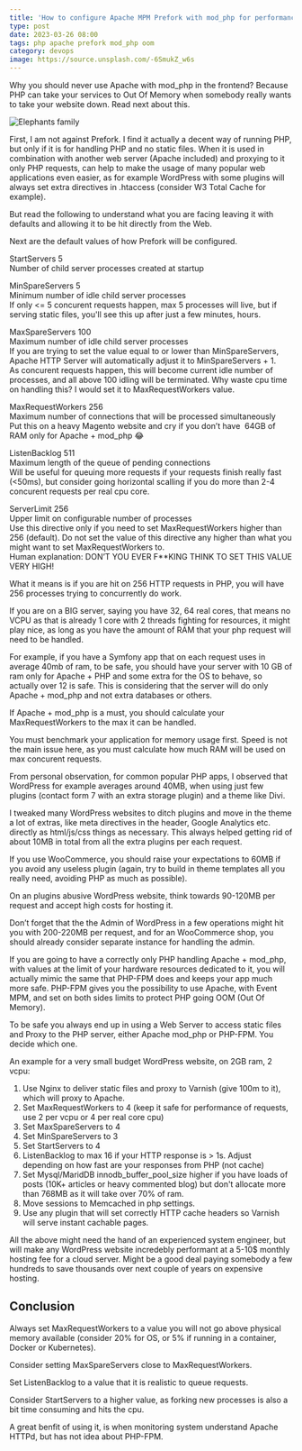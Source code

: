```yaml
---
title: 'How to configure Apache MPM Prefork with mod_php for performance and stability'
type: post
date: 2023-03-26 08:00
tags: php apache prefork mod_php oom
category: devops
image: https://source.unsplash.com/-6SmukZ_w6s
---
```


Why you should never use Apache with mod_php in the frontend? Because PHP can take your services to Out Of Memory when somebody really wants to take your website down. Read next about this.

![Elephants family](https://source.unsplash.com/-6SmukZ_w6s)

First, I am not against Prefork. I find it actually a decent way of running PHP, but only if it is for handling PHP and no static files. When it is used in combination with another web server (Apache included) and proxying to it only PHP requests, can help to make the usage of many popular web applications even easier, as for example WordPress with some plugins will always set extra directives in .htaccess (consider W3 Total Cache for example).

But read the following to understand what you are facing leaving it with defaults and allowing it to be hit directly from the Web.

Next are the default values of how Prefork will be configured.

StartServers 5<br/>
Number of child server processes created at startup

MinSpareServers 5<br/>
Minimum number of idle child server processes<br/>
If only <= 5 concurent requests happen, max 5 processes will live, but if serving static files, you'll see this up after just a few minutes, hours.

MaxSpareServers 100<br/>
Maximum number of idle child server processes<br/>
If you are trying to set the value equal to or lower than MinSpareServers, Apache HTTP Server will automatically adjust it to MinSpareServers + 1.<br/>
As concurent requests happen, this will become current idle number of processes, and all above 100 idling will be terminated. Why waste cpu time on handling this? I would set it to MaxRequestWorkers value.

MaxRequestWorkers 256<br/>
Maximum number of connections that will be processed simultaneously<br/>
Put this on a heavy Magento website and cry if you don’t have  64GB of RAM only for Apache + mod_php 😂

ListenBacklog 511<br/>
Maximum length of the queue of pending connections<br/>
Will be useful for queuing more requests if your requests finish really fast (<50ms), but consider going horizontal scalling if you do more than 2-4 concurent requests per real cpu core.

ServerLimit 256<br/>
Upper limit on configurable number of processes<br/>
Use this directive only if you need to set MaxRequestWorkers higher than 256 (default). Do not set the value of this directive any higher than what you might want to set MaxRequestWorkers to.<br/>
Human explanation: DON’T YOU EVER F\*\*KING THINK TO SET THIS VALUE VERY HIGH!

What it means is if you are hit on 256 HTTP requests in PHP, you will have 256 processes trying to concurrently do work.

If you are on a BIG server, saying you have 32, 64 real cores, that means no VCPU as that is already 1 core with 2 threads fighting for resources, it might play nice, as long as you have the amount of RAM that your php request will need to be handled.

For example, if you have a Symfony app that on each request uses in average 40mb of ram, to be safe, you should have your server with 10 GB of ram only for Apache + PHP and some extra for the OS to behave, so actually over 12 is safe. This is considering that the server will do only Apache + mod_php and not extra databases or others.

If Apache + mod_php is a must, you should calculate your MaxRequestWorkers to the max it can be handled.

You must benchmark your application for memory usage first. Speed is not the main issue here, as you must calculate how much RAM will be used on max concurent requests.

From personal observation, for common popular PHP apps, I observed that WordPress for example averages around 40MB, when using just few plugins (contact form 7 with an extra storage plugin) and a theme like Divi.

I tweaked many WordPress websites to ditch plugins and move in the theme a lot of extras, like meta directives in the header, Google Analytics etc. directly as html/js/css things as necessary. This always helped getting rid of about 10MB in total from all the extra plugins per each request.

If you use WooCommerce, you should raise your expectations to 60MB if you avoid any useless plugin (again, try to build in theme templates all you really need, avoiding PHP as much as possible).

On an plugins abusive WordPress website, think towards 90-120MB per request and accept high costs for hosting it.

Don’t forget that the the Admin of WordPress in a few operations might hit you with 200-220MB per request, and for an WooCommerce shop, you should already consider separate instance for handling the admin.

If you are going to have a correctly only PHP handling Apache + mod_php, with values at the limit of your hardware resources dedicated to it, you will actually mimic the same that PHP-FPM does and keeps your app much more safe. PHP-FPM gives you the possibility to use Apache, with Event MPM, and set on both sides limits to protect PHP going OOM (Out Of Memory).

To be safe you always end up in using a Web Server to access static files and Proxy to the PHP server, either Apache mod_php or PHP-FPM. You decide which one.

An example for a very small budget WordPress website, on 2GB ram, 2 vcpu:<br/>
1. Use Nginx to deliver static files and proxy to Varnish (give 100m to it), which will proxy to Apache.
2. Set MaxRequestWorkers to 4 (keep it safe for performance of requests, use 2 per vcpu or 4 per real core cpu)
3. Set MaxSpareServers to 4
4. Set MinSpareServers to 3
5. Set StartServers to 4
6. ListenBacklog to max 16 if your HTTP response is > 1s. Adjust depending on how fast are your responses from PHP (not cache)
7. Set Mysql/MaridDB innodb_buffer_pool_size higher if you have loads of posts (10K+ articles or heavy commented blog) but don't allocate more than 768MB as it will take over 70% of ram.
8. Move sessions to Memcached in php settings.
9. Use any plugin that will set correctly HTTP cache headers so Varnish will serve instant cachable pages.

All the above might need the hand of an experienced system engineer, but will make any WordPress website incredebly performant at a 5-10$ monthly hosting fee for a cloud server. Might be a good deal paying somebody a few hundreds to save thousands over next couple of years on expensive hosting.

## Conclusion

Always set MaxRequestWorkers to a value you will not go above physical memory available (consider 20% for OS, or 5% if running in a container, Docker or Kubernetes).

Consider setting MaxSpareServers close to MaxRequestWorkers.

Set ListenBacklog to a value that it is realistic to queue requests.

Consider StartServers to a higher value, as forking new processes is also a bit time consuming and hits the cpu.

A great benfit of using it, is when monitoring system understand Apache HTTPd, but has not idea about PHP-FPM.
